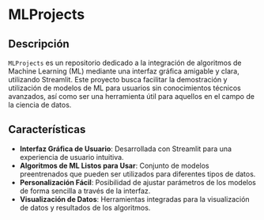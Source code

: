# MLProjects

## Descripción
`MLProjects` es un repositorio dedicado a la integración de algoritmos de Machine Learning (ML) mediante una interfaz gráfica amigable y clara, utilizando Streamlit. Este proyecto busca facilitar la demostración y utilización de modelos de ML para usuarios sin conocimientos técnicos avanzados, así como ser una herramienta útil para aquellos en el campo de la ciencia de datos.

## Características
- **Interfaz Gráfica de Usuario**: Desarrollada con Streamlit para una experiencia de usuario intuitiva.
- **Algoritmos de ML Listos para Usar**: Conjunto de modelos preentrenados que pueden ser utilizados para diferentes tipos de datos.
- **Personalización Fácil**: Posibilidad de ajustar parámetros de los modelos de forma sencilla a través de la interfaz.
- **Visualización de Datos**: Herramientas integradas para la visualización de datos y resultados de los algoritmos.
